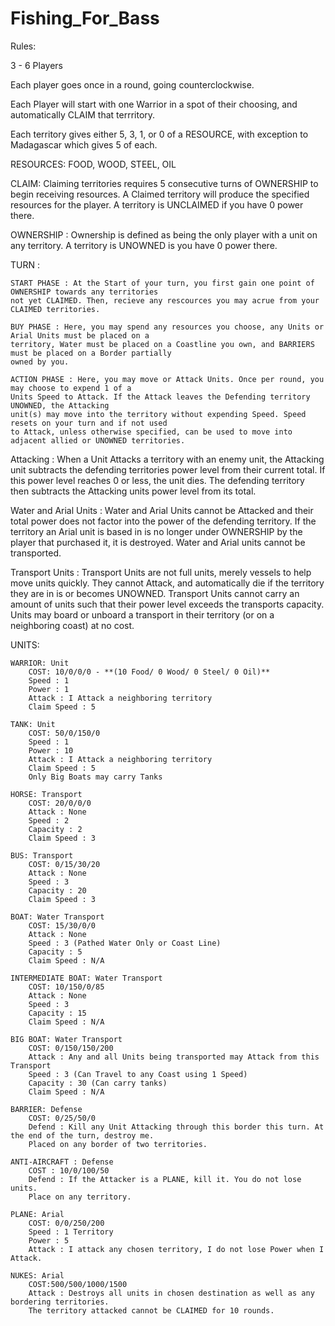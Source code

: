 # Fishing_For_Bass

Rules: 

3 - 6  Players

Each player goes once in a round, going counterclockwise.

Each Player will start with one Warrior in a spot of their choosing, and automatically CLAIM that terrritory.

Each territory gives either 5, 3, 1, or 0 of a RESOURCE, with exception to Madagascar which gives 5 of each.

RESOURCES:  FOOD,  WOOD,  STEEL,  OIL

CLAIM: Claiming territories requires 5 consecutive turns of OWNERSHIP to begin receiving resources. 
A Claimed territory will produce the specified resources for the player. A territory is UNCLAIMED if you
have 0 power there.

OWNERSHIP : Ownership is defined as being the only player with a unit on any territory. A territory 
is UNOWNED is you have 0 power there.

TURN :

    START PHASE : At the Start of your turn, you first gain one point of OWNERSHIP towards any territories 
    not yet CLAIMED. Then, recieve any rescources you may acrue from your CLAIMED territories.
    
    BUY PHASE : Here, you may spend any resources you choose, any Units or Arial Units must be placed on a 
    territory, Water must be placed on a Coastline you own, and BARRIERS must be placed on a Border partially 
    owned by you.
    
    ACTION PHASE : Here, you may move or Attack Units. Once per round, you may choose to expend 1 of a 
    Units Speed to Attack. If the Attack leaves the Defending territory UNOWNED, the Attacking 
    unit(s) may move into the territory without expending Speed. Speed resets on your turn and if not used 
    to Attack, unless otherwise specified, can be used to move into adjacent allied or UNOWNED territories.


Attacking : When a Unit Attacks a territory with an enemy unit, the Attacking unit subtracts the defending 
territories power level from their current total. If this power level reaches 0 or less, the unit dies. The
defending territory then subtracts the Attacking units power level from its total. 

Water and Arial Units : Water and Arial Units cannot be Attacked and their total power does not factor into 
the power of the defending territory. If the territory an Arial unit is based in is no longer under OWNERSHIP 
by the player that purchased it, it is destroyed. Water and Arial units cannot be transported.

Transport Units : Transport Units are not full units, merely vessels to help move units quickly. They cannot 
Attack, and automatically die if the territory they are in is or becomes UNOWNED. Transport Units cannot carry
an amount of units such that their power level exceeds the transports capacity. Units may board or unboard a 
transport in their territory (or on a neighboring coast) at no cost.

UNITS:

    WARRIOR: Unit
        COST: 10/0/0/0 - **(10 Food/ 0 Wood/ 0 Steel/ 0 Oil)**
        Speed : 1
        Power : 1
        Attack : I Attack a neighboring territory
        Claim Speed : 5

    TANK: Unit
        COST: 50/0/150/0
        Speed : 1
        Power : 10
        Attack : I Attack a neighboring territory
        Claim Speed : 5
        Only Big Boats may carry Tanks

    HORSE: Transport
        COST: 20/0/0/0 
        Attack : None
        Speed : 2
        Capacity : 2
        Claim Speed : 3

    BUS: Transport
        COST: 0/15/30/20
        Attack : None
        Speed : 3
        Capacity : 20
        Claim Speed : 3

    BOAT: Water Transport
        COST: 15/30/0/0
        Attack : None
        Speed : 3 (Pathed Water Only or Coast Line)
        Capacity : 5
        Claim Speed : N/A

    INTERMEDIATE BOAT: Water Transport
        COST: 10/150/0/85
        Attack : None
        Speed : 3
        Capacity : 15
        Claim Speed : N/A

    BIG BOAT: Water Transport
        COST: 0/150/150/200
        Attack : Any and all Units being transported may Attack from this Transport
        Speed : 3 (Can Travel to any Coast using 1 Speed)
        Capacity : 30 (Can carry tanks)
        Claim Speed : N/A

    BARRIER: Defense
        COST: 0/25/50/0
        Defend : Kill any Unit Attacking through this border this turn. At the end of the turn, destroy me.
        Placed on any border of two territories.
        
    ANTI-AIRCRAFT : Defense
        COST : 10/0/100/50
        Defend : If the Attacker is a PLANE, kill it. You do not lose units.
        Place on any territory.
        
    PLANE: Arial
        COST: 0/0/250/200
        Speed : 1 Territory
        Power : 5
        Attack : I attack any chosen territory, I do not lose Power when I Attack.
        
    NUKES: Arial
        COST:500/500/1000/1500
        Attack : Destroys all units in chosen destination as well as any bordering territories. 
        The territory attacked cannot be CLAIMED for 10 rounds.
